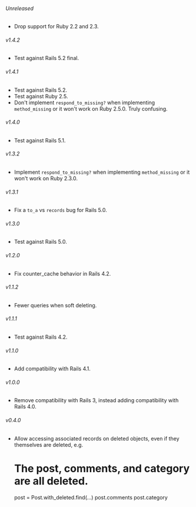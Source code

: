 ###### Unreleased

* Drop support for Ruby 2.2 and 2.3.

###### v1.4.2

* Test against Rails 5.2 final.

###### v1.4.1

* Test against Rails 5.2.
* Test against Ruby 2.5.
* Don't implement `respond_to_missing?` when implementing `method_missing` or it
  won't work on Ruby 2.5.0. Truly confusing.

###### v1.4.0

* Test against Rails 5.1.

###### v1.3.2

* Implement `respond_to_missing?` when implementing `method_missing` or it
  won't work on Ruby 2.3.0.

###### v1.3.1

* Fix a `to_a` vs `records` bug for Rails 5.0.

###### v1.3.0

* Test against Rails 5.0.

###### v1.2.0

* Fix counter_cache behavior in Rails 4.2.

###### v1.1.2

* Fewer queries when soft deleting.

###### v1.1.1

* Test against Rails 4.2.

###### v1.1.0

* Add compatibility with Rails 4.1.

###### v1.0.0

* Remove compatibility with Rails 3, instead adding compatibility with
  Rails 4.0.

###### v0.4.0

* Allow accessing associated records on deleted objects, even if they themselves
  are deleted, e.g.

    # The post, comments, and category are all deleted.
    post = Post.with_deleted.find(...)
    post.comments
    post.category
